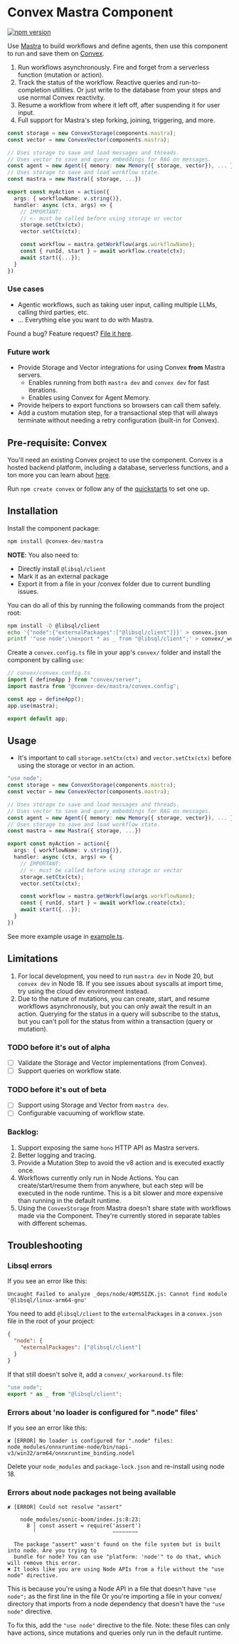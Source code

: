 # Convex Mastra Component

[![npm version](https://badge.fury.io/js/@convex-dev%2Fmastra.svg)](https://badge.fury.io/js/@convex-dev%2Fmastra)

<!-- START: Include on https://convex.dev/components -->

Use [Mastra](https://mastra.ai) to build workflows and define agents,
then use this component to run and save them on [Convex](https://convex.dev/).

1. Run workflows asynchronously. Fire and forget from a serverless function (mutation or action).
1. Track the status of the workflow. Reactive queries and run-to-completion utilities.
   Or just write to the database from your steps and use normal Convex reactivity.
1. Resume a workflow from where it left off, after suspending it for user input.
1. Full support for Mastra's step forking, joining, triggering, and more.

```ts
const storage = new ConvexStorage(components.mastra);
const vector = new ConvexVector(components.mastra);

// Uses storage to save and load messages and threads.
// Uses vector to save and query embeddings for RAG on messages.
const agent = new Agent({ memory: new Memory({ storage, vector}), ... })
// Uses storage to save and load workflow state.
const mastra = new Mastra({ storage, ...})

export const myAction = action({
  args: { workflowName: v.string()},
  handler: async (ctx, args) => {
    // IMPORTANT:
    // <- must be called before using storage or vector
    storage.setCtx(ctx);
    vector.setCtx(ctx);

    const workflow = mastra.getWorkflow(args.workflowName);
    const { runId, start } = await workflow.create(ctx);
    await start({...});
  }
})
```

### Use cases

- Agentic workflows, such as taking user input, calling multiple LLMs, calling third parties, etc.
- ... Everything else you want to do with Mastra.

Found a bug? Feature request? [File it here](https://github.com/get-convex/mastra/issues).

### Future work

- Provide Storage and Vector integrations for using Convex **from** Mastra servers.
  - Enables running from both `mastra dev` and `convex dev` for fast iterations.
  - Enables using Convex for Agent Memory.
- Provide helpers to export functions so browsers can call them safely.
- Add a custom mutation step, for a transactional step that will always terminate
  without needing a retry configuration (built-in for Convex).

## Pre-requisite: Convex

You'll need an existing Convex project to use the component.
Convex is a hosted backend platform, including a database, serverless functions,
and a ton more you can learn about [here](https://docs.convex.dev/get-started).

Run `npm create convex` or follow any of the [quickstarts](https://docs.convex.dev/home) to set one up.

## Installation

Install the component package:

```ts
npm install @convex-dev/mastra
```

**NOTE**: You also need to:

- Directly install `@libsql/client`
- Mark it as an external package
- Export it from a file in your /convex folder due to current bundling issues.

You can do all of this by running the following commands from the project root:

```sh
npm install -D @libsql/client
echo '{"node":{"externalPackages":["@libsql/client"]}}' > convex.json
printf '"use node";\nexport * as _ from "@libsql/client";' > convex/_workaround.ts
```

Create a `convex.config.ts` file in your app's `convex/` folder and install the component by calling `use`:

```ts
// convex/convex.config.ts
import { defineApp } from "convex/server";
import mastra from "@convex-dev/mastra/convex.config";

const app = defineApp();
app.use(mastra);

export default app;
```

## Usage

- It's important to call `storage.setCtx(ctx)` and `vector.setCtx(ctx)` before
  using the storage or vector in an action.

```ts
"use node";
const storage = new ConvexStorage(components.mastra);
const vector = new ConvexVector(components.mastra);

// Uses storage to save and load messages and threads.
// Uses vector to save and query embeddings for RAG on messages.
const agent = new Agent({ memory: new Memory({ storage, vector}), ... })
// Uses storage to save and load workflow state.
const mastra = new Mastra({ storage, ...})

export const myAction = action({
  args: { workflowName: v.string()},
  handler: async (ctx, args) => {
    // IMPORTANT:
    // <- must be called before using storage or vector
    storage.setCtx(ctx);
    vector.setCtx(ctx);

    const workflow = mastra.getWorkflow(args.workflowName);
    const { runId, start } = await workflow.create(ctx);
    await start({...});
  }
})
```

See more example usage in [example.ts](./example/convex/nodeRuntime.ts).

## Limitations

1. For local development, you need to run `mastra dev` in Node 20, but
   `convex dev` in Node 18.
   If you see issues about syscalls at import time, try using the cloud dev
   environment instead.
1. Due to the nature of mutations, you can create, start, and resume workflows
   asynchronously, but you can only await the result in an action.
   Querying for the status in a query will subscribe to the status, but
   you can't poll for the status from within a transaction (query or mutation).

### TODO before it's out of alpha

- [ ] Validate the Storage and Vector implementations (from Convex).
- [ ] Support queries on workflow state.

### TODO before it's out of beta

- [ ] Support using Storage and Vector from `mastra dev`.
- [ ] Configurable vacuuming of workflow state.

### Backlog:

1. Support exposing the same `hono` HTTP API as Mastra servers.
1. Better logging and tracing.
1. Provide a Mutation Step to avoid the v8 action and is executed exactly once.
1. Workflows currently only run in Node Actions. You can create/start/resume
   them from anywhere, but each step will be executed in the node runtime.
   This is a bit slower and more expensive than running in the default runtime.
1. Using the `ConvexStorage` from Mastra doesn't share state with workflows
   made via the Component. They're currently stored in separate tables with
   different schemas.

## Troubleshooting

### Libsql errors

If you see an error like this:

```
Uncaught Failed to analyze _deps/node/4QMS5IZK.js: Cannot find module '@libsql/linux-arm64-gnu'
```

You need to add `@libsql/client` to the `externalPackages` in a `convex.json`
file in the root of your project:

```json
{
  "node": {
    "externalPackages": ["@libsql/client"]
  }
}
```

If that still doesn't solve it, add a `convex/_workaround.ts` file:

```ts
"use node";
export * as _ from "@libsql/client";
```

### Errors about 'no loader is configured for ".node" files'

If you see an error like this:

```
✘ [ERROR] No loader is configured for ".node" files: node_modules/onnxruntime-node/bin/napi-v3/win32/arm64/onnxruntime_binding.nodel
```

Delete your `node_modules` and `package-lock.json` and re-install using node 18.

### Errors about node packages not being available

```
✘ [ERROR] Could not resolve "assert"

    node_modules/sonic-boom/index.js:8:23:
      8 │ const assert = require('assert')
        ╵                        ~~~~~~~~

  The package "assert" wasn't found on the file system but is built into node. Are you trying to
  bundle for node? You can use "platform: 'node'" to do that, which will remove this error.
✖ It looks like you are using Node APIs from a file without the "use node" directive.
```

This is because you're using a Node API in a file that doesn't have
`"use node";` as the first line in the file
Or you're importing a file in your convex/ directory that imports from a
node dependency that doesn't have the `"use node"` directive.

To fix this, add the `"use node"` directive to the file. Note: these files can
only have actions, since mutations and queries only run in the default runtime.

<!-- END: Include on https://convex.dev/components -->
